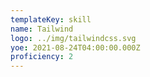 ```yaml
---
templateKey: skill
name: Tailwind
logo: ../img/tailwindcss.svg
yoe: 2021-08-24T04:00:00.000Z
proficiency: 2
---
```

